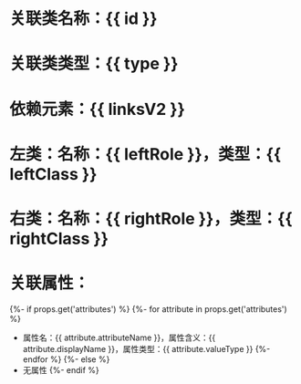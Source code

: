 # 关联类名称：{{ id }}
# 关联类类型：{{ type }}
# 依赖元素：{{ linksV2 }}
# 左类：名称：{{ leftRole }}，类型：{{ leftClass }}
# 右类：名称：{{ rightRole }}，类型：{{ rightClass }}
# 关联属性：
{%- if props.get('attributes') %}
{%- for attribute in props.get('attributes') %}
- 属性名：{{ attribute.attributeName }}，属性含义：{{ attribute.displayName }}，属性类型：{{ attribute.valueType }}
{%- endfor %}
{%- else %}
- 无属性
{%- endif %}